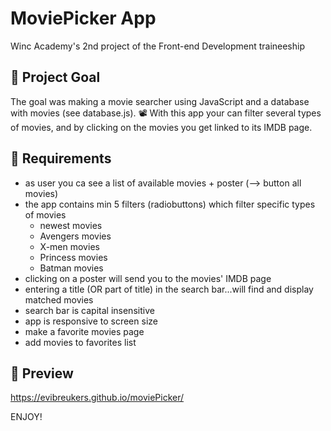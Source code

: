 # MoviePicker App

Winc Academy's 2nd project of the Front-end Development traineeship

## 💬 Project Goal

The goal was making a movie searcher using JavaScript and a database with movies (see database.js). 📽️
With this app your can filter several types of movies, and by clicking on the movies you get linked to its IMDB page.

## 💬 Requirements

* as user you ca see a list of available movies + poster (--> button all movies)
* the app contains min 5 filters (radiobuttons) which filter specific types of movies
    - newest movies
    - Avengers movies
    - X-men movies
    - Princess movies
    - Batman movies
* clicking on a poster will send you to the movies' IMDB page
* entering a title (OR part of title) in the search bar...will find and display matched movies
* search bar is capital insensitive
* app is responsive to screen size
* make a favorite movies page
* add movies to favorites list 

## 🚀 Preview

https://evibreukers.github.io/moviePicker/

ENJOY!

